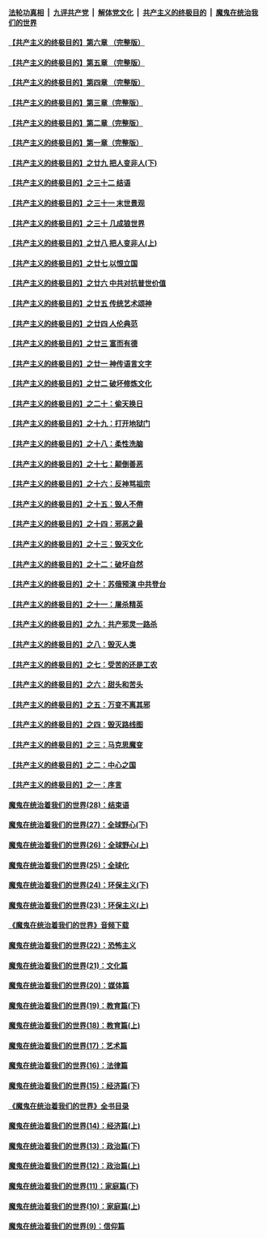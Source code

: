 ####  [法轮功真相](../../../../basic/blob/master/README.md?t=04011601) &nbsp;|&nbsp; [九评共产党](../../../../9ping.md/blob/master/README.md?t=04011601) &nbsp;|&nbsp; [解体党文化](../../../../jtdwh.md/blob/master/README.md?t=04011601)  &nbsp;|&nbsp; [共产主义的终极目的](../../../../gczydzjmd.md/blob/master/README.md?t=04011601) &nbsp;|&nbsp; [魔鬼在统治我们的世界](../../../../mgztzwmdsj.md/blob/master/README.md?t=04011601) 

#### [【共产主义的终极目的】第六章 （完整版）](../pages/nsc422/n11428913.md?t=04011601) 

#### [【共产主义的终极目的】第五章 （完整版）](../pages/nsc422/n11428912.md?t=04011601) 

#### [【共产主义的终极目的】第四章 （完整版）](../pages/nsc422/n11428907.md?t=04011601) 

#### [【共产主义的终极目的】第三章（完整版）](../pages/nsc422/n11428848.md?t=04011601) 

#### [【共产主义的终极目的】第二章（完整版）](../pages/nsc422/n11428831.md?t=04011601) 

#### [【共产主义的终极目的】第一章（完整版）](../pages/nsc422/n11417651.md?t=04011601) 

#### [【共产主义的终极目的】之廿九 把人变非人(下)](../pages/nsc422/n11344140.md?t=04011601) 

#### [【共产主义的终极目的】之三十二 结语](../pages/nsc422/n11360535.md?t=04011601) 

#### [【共产主义的终极目的】之三十一 末世景观](../pages/nsc422/n11351129.md?t=04011601) 

#### [【共产主义的终极目的】之三十 几成狼世界](../pages/nsc422/n11348280.md?t=04011601) 

#### [【共产主义的终极目的】之廿八 把人变非人(上)](../pages/nsc422/n11340492.md?t=04011601) 

#### [【共产主义的终极目的】之廿七 以恨立国](../pages/nsc422/n11336944.md?t=04011601) 

#### [【共产主义的终极目的】之廿六 中共对抗普世价值](../pages/nsc422/n11324785.md?t=04011601) 

#### [【共产主义的终极目的】之廿五 传统艺术颂神](../pages/nsc422/n11296396.md?t=04011601) 

#### [【共产主义的终极目的】之廿四 人伦典范](../pages/nsc422/n11296397.md?t=04011601) 

#### [【共产主义的终极目的】之廿三 富而有德](../pages/nsc422/n11283598.md?t=04011601) 

#### [【共产主义的终极目的】之廿一 神传语言文字](../pages/nsc422/n11263265.md?t=04011601) 

#### [【共产主义的终极目的】之廿二 破坏修炼文化](../pages/nsc422/n11245728.md?t=04011601) 

#### [【共产主义的终极目的】之二十：偷天换日](../pages/nsc422/n11238846.md?t=04011601) 

#### [【共产主义的终极目的】之十九：打开地狱门](../pages/nsc422/n11206376.md?t=04011601) 

#### [【共产主义的终极目的】之十八：柔性洗脑](../pages/nsc422/n11199994.md?t=04011601) 

#### [【共产主义的终极目的】之十七：颠倒善恶](../pages/nsc422/n11179782.md?t=04011601) 

#### [【共产主义的终极目的】之十六：反神骂祖宗](../pages/nsc422/n11166798.md?t=04011601) 

#### [【共产主义的终极目的】之十五：毁人不倦](../pages/nsc422/n11166792.md?t=04011601) 

#### [【共产主义的终极目的】之十四：邪恶之最](../pages/nsc422/n11150249.md?t=04011601) 

#### [【共产主义的终极目的】之十三：毁灭文化](../pages/nsc422/n11135227.md?t=04011601) 

#### [【共产主义的终极目的】之十二：破坏自然](../pages/nsc422/n11135214.md?t=04011601) 

#### [【共产主义的终极目的】之十：苏俄预演 中共登台](../pages/nsc422/n11118424.md?t=04011601) 

#### [【共产主义的终极目的】之十一：屠杀精英](../pages/nsc422/n11118442.md?t=04011601) 

#### [【共产主义的终极目的】之九：共产邪灵一路杀](../pages/nsc422/n11114139.md?t=04011601) 

#### [【共产主义的终极目的】之八：毁灭人类](../pages/nsc422/n11108503.md?t=04011601) 

#### [【共产主义的终极目的】之七：受苦的还是工农](../pages/nsc422/n11101809.md?t=04011601) 

#### [【共产主义的终极目的】之六：甜头和苦头](../pages/nsc422/n11096971.md?t=04011601) 

#### [【共产主义的终极目的】之五：万变不离其邪](../pages/nsc422/n11091285.md?t=04011601) 

#### [【共产主义的终极目的】之四：毁灭路线图](../pages/nsc422/n11086284.md?t=04011601) 

#### [【共产主义的终极目的】之三：马克思魔变](../pages/nsc422/n11061941.md?t=04011601) 

#### [【共产主义的终极目的】之二：中心之国](../pages/nsc422/n11047728.md?t=04011601) 

#### [【共产主义的终极目的】之一：序言](../pages/nsc422/n11086077.md?t=04011601) 

#### [魔鬼在统治着我们的世界(28)：结束语](../pages/nsc422/n10936246.md?t=04011601) 

#### [魔鬼在统治着我们的世界(27)：全球野心(下)](../pages/nsc422/n10928319.md?t=04011601) 

#### [魔鬼在统治着我们的世界(26)：全球野心(上)](../pages/nsc422/n10900318.md?t=04011601) 

#### [魔鬼在统治着我们的世界(25)：全球化](../pages/nsc422/n10788205.md?t=04011601) 

#### [魔鬼在统治着我们的世界(24)：环保主义(下)](../pages/nsc422/n10695307.md?t=04011601) 

#### [魔鬼在统治着我们的世界(23)：环保主义(上)](../pages/nsc422/n10688613.md?t=04011601) 

#### [《魔鬼在统治着我们的世界》音频下载](../pages/nsc422/n10635553.md?t=04011601) 

#### [魔鬼在统治着我们的世界(22)：恐怖主义](../pages/nsc422/n10614727.md?t=04011601) 

#### [魔鬼在统治着我们的世界(21)：文化篇](../pages/nsc422/n10597706.md?t=04011601) 

#### [魔鬼在统治着我们的世界(20)：媒体篇](../pages/nsc422/n10586579.md?t=04011601) 

#### [魔鬼在统治着我们的世界(19)：教育篇(下)](../pages/nsc422/n10564808.md?t=04011601) 

#### [魔鬼在统治着我们的世界(18)：教育篇(上)](../pages/nsc422/n10526970.md?t=04011601) 

#### [魔鬼在统治着我们的世界(17)：艺术篇](../pages/nsc422/n10499093.md?t=04011601) 

#### [魔鬼在统治着我们的世界(16)：法律篇](../pages/nsc422/n10485969.md?t=04011601) 

#### [魔鬼在统治着我们的世界(15)：经济篇(下)](../pages/nsc422/n10469975.md?t=04011601) 

#### [《魔鬼在统治着我们的世界》全书目录](../pages/nsc422/n10464261.md?t=04011601) 

#### [魔鬼在统治着我们的世界(14)：经济篇(上)](../pages/nsc422/n10457370.md?t=04011601) 

#### [魔鬼在统治着我们的世界(13)：政治篇(下)](../pages/nsc422/n10448270.md?t=04011601) 

#### [魔鬼在统治着我们的世界(12)：政治篇(上)](../pages/nsc422/n10444576.md?t=04011601) 

#### [魔鬼在统治着我们的世界(11)：家庭篇(下)](../pages/nsc422/n10440961.md?t=04011601) 

#### [魔鬼在统治着我们的世界(10)：家庭篇(上)](../pages/nsc422/n10435448.md?t=04011601) 

#### [魔鬼在统治着我们的世界(9)：信仰篇](../pages/nsc422/n10432159.md?t=04011601) 

